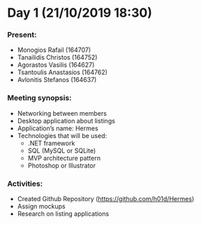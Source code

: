 # Day 1 (21/10/2019 18:30)

### Present:
* Monogios Rafail (164707)
* Tanailidis Christos (164752)
* Agorastos Vasilis (164627)
* Tsantoulis Anastasios (164762)
* Avlonitis Stefanos (164637)

### Meeting synopsis:
* Networking between members
* Desktop application about listings
* Application’s name: Hermes
* Technologies that will be used:
  * .NET framework
  * SQL (MySQL or SQLite)
  * MVP architecture pattern
  * Photoshop or Illustrator

### Activities:
* Created Github Repository (https://github.com/h01d/Hermes)
* Assign mockups
* Research on listing applications
